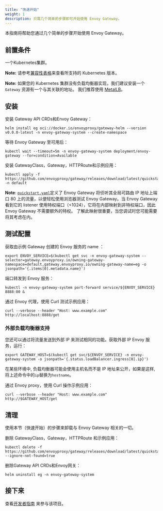 ```yaml
---
title: "快速开始"
weight: 1
description: 只需几个简单的步骤即可开始使用 Envoy Gateway。
---
```


本指南将帮助您通过几个简单的步骤开始使用 Envoy Gateway。

## 前置条件

一个Kubernetes集群。

__Note:__ 请参考[兼容性表格](../install/matrix)来查看所支持的 Kubernetes 版本。

__Note:__ 如果您的 Kubernetes 集群没有负载均衡器实现，我们建议安装一个
`Gateway` 资源有一个与其关联的地址。 我们推荐使用 [MetalLB](https://metallb.universe.tf/installation/)。

## 安装

安装 Gateway API CRDs和Envoy Gateway：

```shell
helm install eg oci://docker.io/envoyproxy/gateway-helm --version v0.0.0-latest -n envoy-gateway-system --create-namespace
```

等待 Envoy Gateway 至可用后：

```shell
kubectl wait --timeout=5m -n envoy-gateway-system deployment/envoy-gateway --for=condition=Available
```

安装 GatewayClass，Gateway，HTTPRoute和示例应用：

```shell
kubectl apply -f https://github.com/envoyproxy/gateway/releases/download/latest/quickstart.yaml -n default
```

**Note**: [`quickstart.yaml`]定义了 Envoy Gateway 将侦听其全局可路由 IP 地址上端口
80 上的流量，以便轻松使用浏览器测试 Envoy Gateway。当 Envoy Gateway 看到它的 listener
使用特权端口（<1024），它将在内部映射到非特权端口，因此 Envoy Gateway 不需要额外的特权。
了解此映射很重要，当您调试时您可能需要将其考虑在内。

[`quickstart.yaml`]: https://github.com/envoyproxy/gateway/releases/download/latest/quickstart.yaml

## 测试配置

获取由示例 Gateway 创建的 Envoy 服务的 name ：

```shell
export ENVOY_SERVICE=$(kubectl get svc -n envoy-gateway-system --selector=gateway.envoyproxy.io/owning-gateway-namespace=default,gateway.envoyproxy.io/owning-gateway-name=eg -o jsonpath='{.items[0].metadata.name}')
```

端口转发到 Envoy 服务：

```shell
kubectl -n envoy-gateway-system port-forward service/${ENVOY_SERVICE} 8888:80 &
```

通过 Envoy 代理，使用 Curl 测试示例应用：

```shell
curl --verbose --header "Host: www.example.com" http://localhost:8888/get
```

### 外部负载均衡器支持

您还可以通过将流量发送到外部 IP 来测试相同的功能。获取外部 IP Envoy 服务，运行：

```shell
export GATEWAY_HOST=$(kubectl get svc/${ENVOY_SERVICE} -n envoy-gateway-system -o jsonpath='{.status.loadBalancer.ingress[0].ip}')
```

在某些环境中, 负载均衡器可能会使用主机名而不是 IP 地址来公开，如果是这样, 将上述命令中的`ip`替换为`hostname`。

通过 Envoy proxy，使用 Curl 操作示例应用：

```shell
curl --verbose --header "Host: www.example.com" http://$GATEWAY_HOST/get
```

## 清理

使用本节（快速开始）的步骤来卸载与 Envoy Gateway 相关的一切。

删除 GatewayClass，Gateway，HTTPRoute 和示例应用：

```shell
kubectl delete -f https://github.com/envoyproxy/gateway/releases/download/latest/quickstart.yaml --ignore-not-found=true
```

删除Gateway API CRDs和Envoy网关：

```shell
helm uninstall eg -n envoy-gateway-system
```

## 接下来

查看[开发者指南](../contributions/develop) 来参与该项目。
